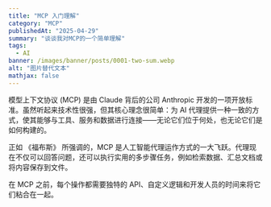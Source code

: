 ```yaml
---
title: "MCP 入门理解"  
category: "MCP"  
publishedAt: "2025-04-29"  
summary: "谈谈我对MCP的一个简单理解"  
tags:  
  - AI    
banner: /images/banner/posts/0001-two-sum.webp 
alt: "图片替代文本"  
mathjax: false
---
```


模型上下文协议 (MCP) 是由 Claude 背后的公司 Anthropic 开发的一项开放标准。虽然听起来技术性很强，但其核心理念很简单：为 AI 代理提供一种一致的方式，使其能够与工具、服务和数据进行连接——无论它们位于何处，也无论它们是如何构建的。

正如 《福布斯》 所强调的，MCP 是人工智能代理运作方式的一大飞跃。代理现在不仅可以回答问题，还可以执行实用的多步骤任务，例如检索数据、汇总文档或将内容保存到文件。


在 MCP 之前，每个操作都需要独特的 API、自定义逻辑和开发人员的时间来将它们粘合在一起。